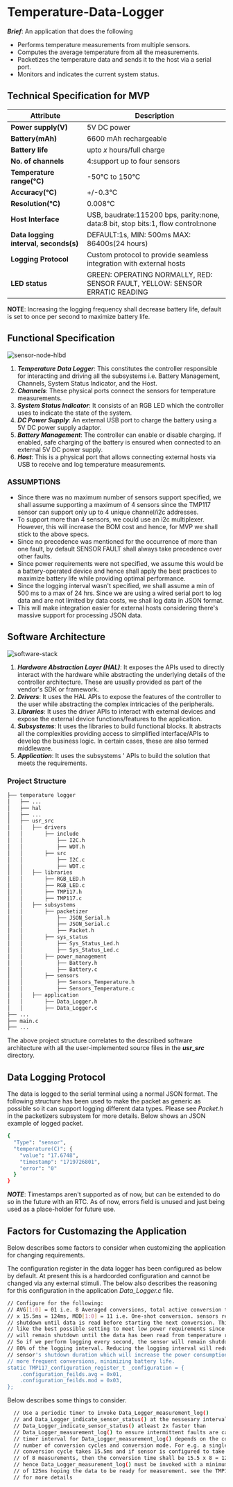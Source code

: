 # Temperature-Data-Logger
**_Brief_**: 
An application that does the following
- Performs temperature measurements from multiple sensors.
- Computes the average temperature from all the measurements.
- Packetizes the temperature data and sends it to the host via a serial port.
- Monitors and indicates the current system status.

## Technical Specification for MVP
| Attribute | Description |
| --- | --- |
| **Power supply(V)** | 5V DC power | 
| **Battery(mAh)** | 6600 mAh rechargeable |
| **Battery life** | upto *x* hours/full charge |
| **No. of channels** | 4:support up to four sensors |
| **Temperature range(°C)** | -50°C to 150°C |
| **Accuracy(°C)** | +/-0.3°C |
| **Resolution(°C)** | 0.008°C |
| **Host Interface** | USB, baudrate:115200 bps, parity:none, data:8 bit, stop bits:1, flow control:none |
| **Data logging interval, seconds(s)** | DEFAULT:1s, MIN: 500ms MAX: 86400s(24 hours) |
| **Logging Protocol** | Custom protocol to provide seamless integration with external hosts |
| **LED status** | GREEN: OPERATING NORMALLY, RED: SENSOR FAULT, YELLOW: SENSOR ERRATIC READING |

**NOTE**: Increasing the logging frequency shall decrease battery life, default is set to once per second to maximize battery life.

## Functional Specification
![sensor-node-hlbd](https://github.com/deeplyembeddedWP/temperature-data-logger/assets/23131959/2e08672b-ddc1-4e7c-989f-e0380bc36687)

1. **_Temperature Data Logger_**: This constitutes the controller responsible for interacting and driving all the subsystems i.e. Battery Management, Channels, System Status Indicator, and the Host.
2. **_Channels_**: These physical ports connect the sensors for temperature measurements.
3. **_System Status Indicator_**: It consists of an RGB LED which the controller uses to indicate the state of the system.
4. **_DC Power Supply_**: An external USB port to charge the battery using a 5V DC power supply adaptor.
5. **_Battery Management_**: The controller can enable or disable charging. If enabled, safe charging of the battery is ensured when connected to an external 5V DC power supply.
6. **_Host_**: This is a physical port that allows connecting external hosts via USB to receive and log temperature measurements.

### ASSUMPTIONS
- Since there was no maximum number of sensors support specified, we shall assume supporting a maximum of 4 sensors since the TMP117 sensor can support only up to 4 unique channel/i2c addresses.
- To support more than 4 sensors, we could use an i2c multiplexer. However, this will increase the BOM cost and hence, for MVP we shall stick to the above specs.
- Since no precedence was mentioned for the occurrence of more than one fault, by default SENSOR FAULT shall always take precedence over other faults.
- Since power requirements were not specified, we assume this would be a battery-operated device and hence shall apply the best practices to maximize battery life while providing optimal performance.
- Since the logging interval wasn't specified, we shall assume a min of 500 ms to a max of 24 hrs. Since we are using a wired serial port to log data and are not limited by data costs, we shall log data in JSON format.
- This will make integration easier for external hosts considering there's massive support for processing JSON data.

## Software Architecture 
![software-stack](https://github.com/deeplyembeddedWP/temperature-data-logger/assets/23131959/f26e7f37-03c8-4d09-ac1a-86ac1b8c1574)
1. **_Hardware Abstraction Layer (HAL)_**: It exposes the APIs used to directly interact with the hardware while abstracting the underlying details of the controller architecture. These are usually provided as part of the vendor's SDK or framework.
2. **_Drivers_**: It uses the HAL APIs to expose the features of the controller to the user while abstracting the complex intricacies of the peripherals.
3. **_Libraries_**: It uses the driver APIs to interact with external devices and expose the external device functions/features to the application. 
4. **_Subsystems_**: It uses the libraries to build functional blocks. It abstracts all the complexities providing access to simplified interface/APIs to develop the business logic. In certain cases, these are also termed middleware.
5. **_Application_**: It uses the subsystems ' APIs to build the solution that meets the requirements.

### Project Structure
```bash
├── temperature logger
│   ├── ...
│   ├── hal
│   ├── ...
│   ├── usr_src
│   │   ├── drivers
│   │   	├── include
│   │   		├── I2C.h
│   │   		├── WDT.h
│   │   	├── src
│   │   		├── I2C.c
│   │   		├── WDT.c
│   │   ├── libraries
│   │   	├── RGB_LED.h
│   │   	├── RGB_LED.c
│   │   	├── TMP117.h
│   │   	├── TMP117.c
│   │   ├── subsystems
│   │   	├── packetizer
│   │   		├── JSON_Serial.h
│   │   		├── JSON_Serial.c
│   │   		├── Packet.h
│   │   	├── sys_status
│   │   		├── Sys_Status_Led.h
│   │   		├── Sys_Status_Led.c
│   │   	├── power_management
│   │   		├── Battery.h
│   │   		├── Battery.c
│   │   	├── sensors
│   │   		├── Sensors_Temperature.h
│   │   		├── Sensors_Temperature.c
│   │   ├── application
│   │   	├── Data_Logger.h
│   │   	├── Data_Logger.c
├── ...
├── main.c
├── ...
```
The above project structure correlates to the described software architecture with all the user-implemented source files in the **_usr_src_** directory.

## Data Logging Protocol
The data is logged to the serial terminal using a normal JSON format. The following structure has been used to make the packet as generic as possible so it can support logging different data types. Please see _Packet.h_ in the packetizers subsystem for more details.
Below shows an JSON example of logged packet.
```bash
{
  "Type": "sensor",
  "temperature(C)": {
    "value": "17.6748",
    "timestamp": "1719726801",
    "error": "0"
  }
}
```
**_NOTE_**: Timestamps aren't supported as of now, but can be extended to do so in the future with an RTC. As of now, errors field is unused and just being used as a place-holder for future use.

## Factors for Customazing the Application
Below describes some factors to consider when customizing the application for changing requirements.

The configuration register in the data logger has been configured as below by default. At present this is a hardcorded configuration and cannot be changed via any external stimuli. The below also describes the reasoning for this configuration in the application _Data_Logger.c_ file.
```bash
// Configure for the following:
// AVG[1:0] = 01 i.e. 8 Averaged conversions, total active conversion time = 8
// x 15.5ms = 124ms, MOD[1:0] = 11 i.e. One-shot conversion. sensors remains
// shutdown until data is read before starting the next conversion. This seems
// like the best possible setting to meet low power requirements since sensor
// will remain shutdown until the data has been read from temperature register.
// So if we perform logging every second, the sensor will remain shutdown for
// 80% of the logging interval. Reducing the logging interval will reduce the
// sensor's shutdown duration which will increase the power consumption due to
// more frequent conversions, minimizing battery life.
static TMP117_configuration_register_t _configuration = {
	.configuration_feilds.avg = 0x01,
	.configuration_feilds.mod = 0x03,
};
```
Below describes some things to consider.
```bash
  // Use a periodic timer to invoke Data_Logger_measurement_log()
  // and Data_Logger_indicate_sensor_status() at the nessesary intervals. Invoke
  // Data_Logger_indicate_sensor_status() atleast 2x faster than
  // Data_Logger_measurement_log() to ensure intermittent faults are caught. The
  // timer interval for Data_Logger_measurement_log() depends on the configured
  // number of conversion cycles and conversion mode. For e.g. a single
  // conversion cycle takes 15.5ms and if sensor is configured to take an average
  // of 8 measurements, then the conversion time shall be 15.5 x 8 = 124ms,
  // hence Data_Logger_measurement_log() must be invoked with a minimum interval
  // of 125ms hoping the data to be ready for measurement. see the TMP117 datasheet
  // for more details
``` 